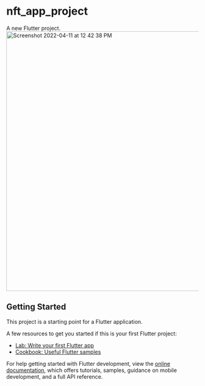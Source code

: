 # nft_app_project

A new Flutter project.
<img width="680" alt="Screenshot 2022-04-11 at 12 42 38 PM" src="https://user-images.githubusercontent.com/98413109/204063530-4bb61138-f97d-43ea-a846-d9c8ca7c79a6.png">

## Getting Started

This project is a starting point for a Flutter application.

A few resources to get you started if this is your first Flutter project:

- [Lab: Write your first Flutter app](https://docs.flutter.dev/get-started/codelab)
- [Cookbook: Useful Flutter samples](https://docs.flutter.dev/cookbook)

For help getting started with Flutter development, view the
[online documentation](https://docs.flutter.dev/), which offers tutorials,
samples, guidance on mobile development, and a full API reference.
